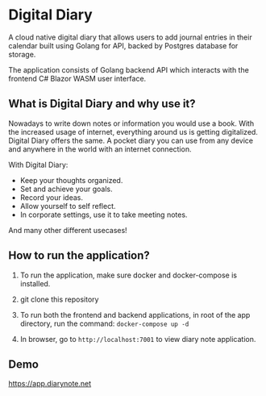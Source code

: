 # Digital Diary
A cloud native digital diary that allows users to add journal entries in their calendar built using Golang for API, backed by Postgres database for storage. 

The application consists of Golang backend API which interacts with the frontend C# Blazor WASM user interface.

## What is Digital Diary and why use it?
Nowadays to write down notes or information you would use a book. With the increased usage of internet, everything around us is getting digitalized. Digital Diary offers the same. A pocket diary you can use from any device and anywhere in the world with an internet connection.

With Digital Diary:

* Keep your thoughts organized.
* Set and achieve your goals.
* Record your ideas.
* Allow yourself to self reflect.
* In corporate settings, use it to take meeting notes.

And many other different usecases!

## How to run the application?
1. To run the application, make sure docker and docker-compose is installed.
2. git clone this repository
3. To run both the frontend and backend applications, in root of the app directory, run the command: `docker-compose up -d`

4. In browser, go to `http://localhost:7001` to view diary note application.

## Demo
https://app.diarynote.net
